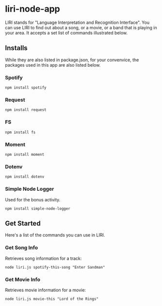 # liri-node-app

LIRI stands for "Language Interpretation and Recognition Interface". You can use LIRI to find out about a song, or a movie, or a band that is playing in your area. It accepts a set list of commands illustrated below.

## Installs

While they are also listed in package.json, for your convenvice, the packages used in this app are also listed below.


### Spotify

`npm install spotify`


### Request

`npm install request`

### FS

`npm install fs`

### Moment

`npm install moment`

### Dotenv

`npm install dotenv`

### Simple Node Logger
Used for the bonus activity.

`npm install simple-node-logger`

## Get Started

Here's a list of the commands you can use in LIRI.

### Get Song Info

Retrieves song information for a track:

`node liri.js spotify-this-song "Enter Sandman"`

### Get Movie Info

Retrieves movie information for a movie:

`node liri.js movie-this "Lord of the Rings"`


